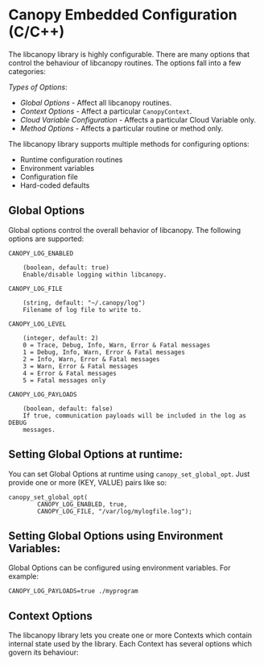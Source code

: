 Canopy Embedded Configuration (C/C++)
==============================================================================

The libcanopy library is highly configurable.  There are many options that
control the behaviour of libcanopy routines.  The options fall into a few
categories:

*Types of Options*:

 - *Global Options* - Affect all libcanopy routines.
 - *Context Options* - Affect a particular `CanopyContext`.
 - *Cloud Variable Configuration* - Affects a particular Cloud Variable only.
 - *Method Options* - Affects a particular routine or method only.

The libcanopy library supports multiple methods for configuring options:

 - Runtime configuration routines
 - Environment variables
 - Configuration file
 - Hard-coded defaults

Global Options
------------------------------------------------------------------------------

Global options control the overall behavior of libcanopy.  The following
options are supported:

    CANOPY_LOG_ENABLED

        (boolean, default: true)
        Enable/disable logging within libcanopy.

    CANOPY_LOG_FILE

        (string, default: "~/.canopy/log")
        Filename of log file to write to.

    CANOPY_LOG_LEVEL
        
        (integer, default: 2)
        0 = Trace, Debug, Info, Warn, Error & Fatal messages
        1 = Debug, Info, Warn, Error & Fatal messages
        2 = Info, Warn, Error & Fatal messages
        3 = Warn, Error & Fatal messages
        4 = Error & Fatal messages
        5 = Fatal messages only

    CANOPY_LOG_PAYLOADS

        (boolean, default: false)
        If true, communication payloads will be included in the log as DEBUG
        messages.

## Setting Global Options at runtime:

You can set Global Options at runtime using `canopy_set_global_opt`.  Just
provide one or more (KEY, VALUE) pairs like so:

    canopy_set_global_opt(
            CANOPY_LOG_ENABLED, true,
            CANOPY_LOG_FILE, "/var/log/mylogfile.log");

## Setting Global Options using Environment Variables:

Global Options can be configured using environment variables.  For example:

    CANOPY_LOG_PAYLOADS=true ./myprogram

Context Options
------------------------------------------------------------------------------

The libcanopy library lets you create one or more Contexts which contain
internal state used by the library.  Each Context has several options which
govern its behaviour:
